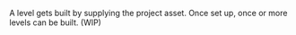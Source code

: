 A level gets built by supplying the project asset. Once set up, once or more levels can be built.
(WIP)